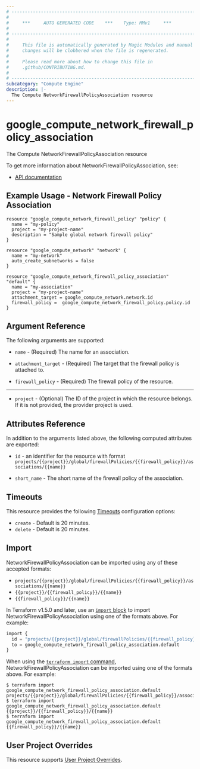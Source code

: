 ```yaml
---
# ----------------------------------------------------------------------------
#
#     ***     AUTO GENERATED CODE    ***    Type: MMv1     ***
#
# ----------------------------------------------------------------------------
#
#     This file is automatically generated by Magic Modules and manual
#     changes will be clobbered when the file is regenerated.
#
#     Please read more about how to change this file in
#     .github/CONTRIBUTING.md.
#
# ----------------------------------------------------------------------------
subcategory: "Compute Engine"
description: |-
  The Compute NetworkFirewallPolicyAssociation resource
---
```


# google_compute_network_firewall_policy_association

The Compute NetworkFirewallPolicyAssociation resource


To get more information about NetworkFirewallPolicyAssociation, see:

* [API documentation](https://cloud.google.com/compute/docs/reference/rest/v1/networkFirewallPolicies/addAssociation)

## Example Usage - Network Firewall Policy Association


```hcl
resource "google_compute_network_firewall_policy" "policy" {
  name = "my-policy"
  project = "my-project-name"
  description = "Sample global network firewall policy"
}

resource "google_compute_network" "network" {
  name = "my-network"
  auto_create_subnetworks = false
}

resource "google_compute_network_firewall_policy_association" "default" {
  name = "my-association"
  project = "my-project-name"
  attachment_target = google_compute_network.network.id
  firewall_policy =  google_compute_network_firewall_policy.policy.id
}
```

## Argument Reference

The following arguments are supported:


* `name` -
  (Required)
  The name for an association.

* `attachment_target` -
  (Required)
  The target that the firewall policy is attached to.

* `firewall_policy` -
  (Required)
  The firewall policy of the resource.


- - -


* `project` - (Optional) The ID of the project in which the resource belongs.
    If it is not provided, the provider project is used.



## Attributes Reference

In addition to the arguments listed above, the following computed attributes are exported:

* `id` - an identifier for the resource with format `projects/{{project}}/global/firewallPolicies/{{firewall_policy}}/associations/{{name}}`

* `short_name` -
  The short name of the firewall policy of the association.


## Timeouts

This resource provides the following
[Timeouts](https://developer.hashicorp.com/terraform/plugin/sdkv2/resources/retries-and-customizable-timeouts) configuration options:

- `create` - Default is 20 minutes.
- `delete` - Default is 20 minutes.

## Import


NetworkFirewallPolicyAssociation can be imported using any of these accepted formats:

* `projects/{{project}}/global/firewallPolicies/{{firewall_policy}}/associations/{{name}}`
* `{{project}}/{{firewall_policy}}/{{name}}`
* `{{firewall_policy}}/{{name}}`


In Terraform v1.5.0 and later, use an [`import` block](https://developer.hashicorp.com/terraform/language/import) to import NetworkFirewallPolicyAssociation using one of the formats above. For example:

```tf
import {
  id = "projects/{{project}}/global/firewallPolicies/{{firewall_policy}}/associations/{{name}}"
  to = google_compute_network_firewall_policy_association.default
}
```

When using the [`terraform import` command](https://developer.hashicorp.com/terraform/cli/commands/import), NetworkFirewallPolicyAssociation can be imported using one of the formats above. For example:

```
$ terraform import google_compute_network_firewall_policy_association.default projects/{{project}}/global/firewallPolicies/{{firewall_policy}}/associations/{{name}}
$ terraform import google_compute_network_firewall_policy_association.default {{project}}/{{firewall_policy}}/{{name}}
$ terraform import google_compute_network_firewall_policy_association.default {{firewall_policy}}/{{name}}
```

## User Project Overrides

This resource supports [User Project Overrides](https://registry.terraform.io/providers/hashicorp/google/latest/docs/guides/provider_reference#user_project_override).
